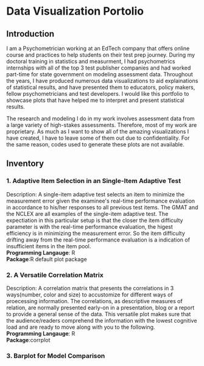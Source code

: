 # Data Visualization Portolio
## Introduction 
I am a Psychometrician working at an EdTech company that offers online course and practices to help students on their test prep journey. During my doctoral training in statistics and measurment, I had psychometrics internships with all of the top 3 test publisher companies and had worked part-time for state government on modeling assessment data. Throughout the years, I have produced numerous data visualizations to aid explainations of statistical results, and have presented them to educators, policy makers, fellow psychometricians and test developers. I would like this portfolio to showcase plots that have helped me to interpret and present statistical results. 

The research and modeling I do in my work involves assessment data from a large variety of high-stakes assessments. Therefore, most of my work are proprietary. As much as I want to show all of the amazing visualizations I have created, I have to leave some of them out due to confidentiality. For the same reason, codes used to generate these plots are not available. 

## Inventory 
### 1. Adaptive Item Selection in an Single-Item Adaptive Test 
Description: A single-item adaptive test selects an item to minimize the measurement error given the examinee's real-time performance evaluation in accordance to his/her responses to all previous test items. The GMAT and the NCLEX are all examples of the single-item adaptive test. The expectiation in this particular setup is that the closer the item difficulty parameter is with the real-time performance evaluation, the higest efficiency is in minimizing the measurement error. So the item difficulty drifting away from the real-time performance evaluation is a indication of insufficient items in the item pool.
<br><b>Programming Langauge</b>: R
<br><b>Package</b>:R default plot package

### 2. A Versatile Correlation Matrix
Description: A correlation matrix that presents the correlations in 3 ways(number, color and size) to accustomize for different ways of proecessing information. The correlations, as descriptive measures of relation, are normally presented early-on in a presentation, blog or a report to provide a general sense of the data. This versatile plot makes sure that the audience/readers comprehend the information with the lowest cognitive load and are ready to move along with you to the following. 
<br><b>Programming Langauge</b>: R
<br><b>Package</b>:corrplot

### 3. Barplot for Model Comparison

